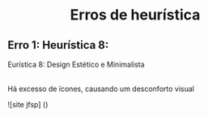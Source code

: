 <h1 align="center"> Erros de heurística </h1>

## Erro 1: Heurística 8:
Eurística 8: Design Estético e Minimalista

</br>
Há excesso de ícones, causando um desconforto visual

![site jfsp] ()

